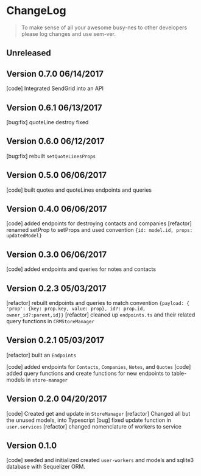 # ChangeLog 
>To make sense of all your awesome busy-nes to other developers please log changes and use sem-ver. 
    
## Unreleased

## Version 0.7.0 06/14/2017
[code] Integrated SendGrid into an API

## Version 0.6.1 06/13/2017
[bug:fix] quoteLine destroy fixed

## Version 0.6.0 06/12/2017
[bug:fix] rebuilt `setQuoteLinesProps`

## Version 0.5.0 06/06/2017
[code] built quotes and quoteLines endpoints and queries

## Version 0.4.0 06/06/2017
[code] added endpoints for destroying contacts and companies
[refactor] renamed setProp to setProps and used convention `{id: model.id, props: updatedModel}`

## Version 0.3.0 06/06/2017
[code] added endpoints and queries for notes and contacts

## Version 0.2.3 05/03/2017
[refactor] rebuilt endpoints and queries to match convention `{payload: { 'prop': {key: prop.key, value: prop}, id?: prop.id, owner_id?:parent,id}}`
[refactor] cleaned up `endpoints.ts` and their related query functions in `CRMStoreManager`
 
## Version 0.2.1 05/03/2017
[refactor] built an `Endpoints` 
 
[code] added endpoints for `Contacts`, `Companies`, `Notes`, and `Quotes`
[code] added query functions and create functions for new endpoints to table-models in `store-manager`

## Version 0.2.0 04/20/2017

[code] Created get and update in `StoreManager`
[refactor] Changed all but the unused models, into Typescript
[bug] fixed update function in `user.services` 
[refactor] changed nomenclature of workers to service

## Version 0.1.0
[code] seeded and initialized created `user-workers` and models and sqlite3 database with Sequelizer ORM.